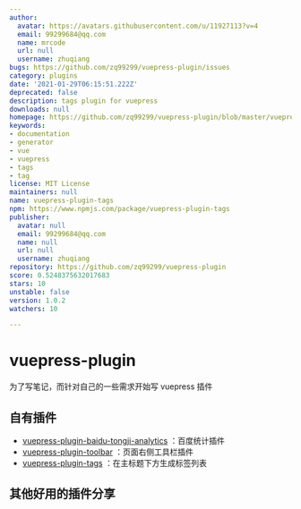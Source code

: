 ```yaml
---
author:
  avatar: https://avatars.githubusercontent.com/u/11927113?v=4
  email: 99299684@qq.com
  name: mrcode
  url: null
  username: zhuqiang
bugs: https://github.com/zq99299/vuepress-plugin/issues
category: plugins
date: '2021-01-29T06:15:51.222Z'
deprecated: false
description: tags plugin for vuepress
downloads: null
homepage: https://github.com/zq99299/vuepress-plugin/blob/master/vuepress-plugin-tags/README.md
keywords:
- documentation
- generator
- vue
- vuepress
- tags
- tag
license: MIT License
maintainers: null
name: vuepress-plugin-tags
npm: https://www.npmjs.com/package/vuepress-plugin-tags
publisher:
  avatar: null
  email: 99299684@qq.com
  name: null
  url: null
  username: zhuqiang
repository: https://github.com/zq99299/vuepress-plugin
score: 0.5248375632017683
stars: 10
unstable: false
version: 1.0.2
watchers: 10

---
```


# vuepress-plugin

为了写笔记，而针对自己的一些需求开始写 vuepress 插件

## 自有插件

- [vuepress-plugin-baidu-tongji-analytics](./vuepress-plugin-baidu-tongji-analytics/README.md)
：百度统计插件
- [vuepress-plugin-toolbar](./vuepress-plugin-toolbar/README.md)
：页面右侧工具栏插件
- [vuepress-plugin-tags](./vuepress-plugin-tags/README.md)
  ：在主标题下方生成标签列表

## 其他好用的插件分享
